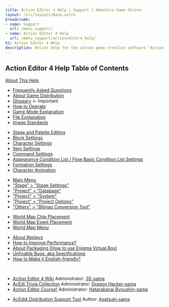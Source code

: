 ```yaml
---
title: Action Editor 4 Help | Support | Omoshiro Game Shrine
layout: /src/layouts/Base.astro
breadcrumb:
- name: Support
  url: /menu_support/
- name: Action Editor 4 Help
  url: /menu_support/actioneditor4_help/
h1: Action Editor 4 Help
description: Online help for the action game creation software "Action Editor 4".
---
```


## Action Editor 4 Help Table of Contents

[About This Help](/en/menu_support/actioneditor4_help/about/)  
  
<General>

- [Frequently Asked Questions](/en/menu_support/actioneditor4_qa/)  
- [About Game Distribution](/en/menu_support/actioneditor4_help/distribution/)  
- [Glossary](/en/menu_support/actioneditor4_help/word/) ← Important  
- [How to Operate](/en/menu_support/actioneditor4_help/sousa/)  
- [Game Mode Explanation](/en/menu_support/actioneditor4_help/gamemode/)  
- [File Explanation](/en/menu_support/actioneditor4_help/file/)  
- [Image Standards](/en/menu_support/actioneditor4_help/bmp/)  

<Stage Editing>

- [Stage and Palette Editing](/en/menu_support/actioneditor4_help/stage/)  
- [Block Settings](/en/menu_support/actioneditor4_help/block/)  
- [Character Settings](/en/menu_support/actioneditor4_help/chara/)  
- [Item Settings](/en/menu_support/actioneditor4_help/item/)  
- [Command Settings](/en/menu_support/actioneditor4_help/commando/)  
- [Appearance Condition List / Flow Basic Condition List Settings](/en/menu_support/actioneditor4_help/cond/)  
- [Formation Settings](/en/menu_support/actioneditor4_help/formation/)  
- [Character Animation](/en/menu_support/actioneditor4_help/animation/)  

<Main Menu>

- [Main Menu](/en/menu_support/actioneditor4_help/menu/)  
- ["Stage" > "Stage Settings"](/en/menu_support/actioneditor4_help/menu_stage_set/)  
- ["Project" > "Database"](/en/menu_support/actioneditor4_help/menu_project_database/)  
- ["Project" > "System"](/en/menu_support/actioneditor4_help/menu_project_system/)  
- ["Project" > "Project Options"](/en/menu_support/actioneditor4_help/menu_project_option/)  
- ["Others" > "Bitmap Conversion Tool"](/en/menu_support/actioneditor4_help/menu_others_bmpconvert/)  

<World Map Editing>

- [World Map Chip Placement](/en/menu_support/actioneditor4_help/worldmapchip/)  
- [World Map Event Placement](/en/menu_support/actioneditor4_help/worldmapevent/)  
- [World Map Menu](/en/menu_support/actioneditor4_help/worldmapmenu/)  

<Other>

- [About Replays](/en/menu_support/actioneditor4_help/replay/)  
- [How to Improve Performance?](/en/menu_support/actioneditor4_help/light/)  
- [About Packaging (How to use Enigma Virtual Box)](/en/menu_support/actioneditor4_help/packaging/)  
- [Unfixable Bugs, aka Specifications](/en/menu_support/actioneditor4_help/bug/)  
- [How to Make it English-friendly?](/en/menu_support/actioneditor4_help/english/)  

 

  
  

<External Links>

- [Action Editor 4 Wiki](http://www47.atwiki.jp/acedi4wiki/pages/13.html) Administrator: [3S-sama](http://www17.atpages.jp/threesgame/top/)  
- [AcEdi Trivia Collection](http://dragonyamiyona.yumenogotoshi.com/homupe/akuedyway/akuedlway.html) Administrator: [Dragon Hacker-sama](http://dragonyamiyona.yumenogotoshi.com/)  
- [Action Editor Course!](http://actioneditorkouza.hatenablog.com/) Administrator: [Hatarakanai Byoushin-sama](http://hatarake-byoshin.hateblo.jp/)  

<Related Tools>

- [AcEdi4 Distribution Support Tool](http://asatsuki.blog-fps.com/tool/%E3%82%A2%E3%82%AF%E3%82%A8%E3%83%87%E3%82%A34%E9%85%8D%E5%B8%83%E6%94%AF%E6%8F%B4%E3%83%84%E3%83%BC%E3%83%AB) Author: [Asatsuki-sama](http://asatsuki.blog-fps.com/)
